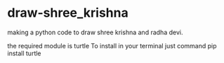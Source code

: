 # draw-shree_krishna
making a python code to draw shree krishna and radha devi.

the required module is 
turtle
To install in your terminal just command pip install turtle

